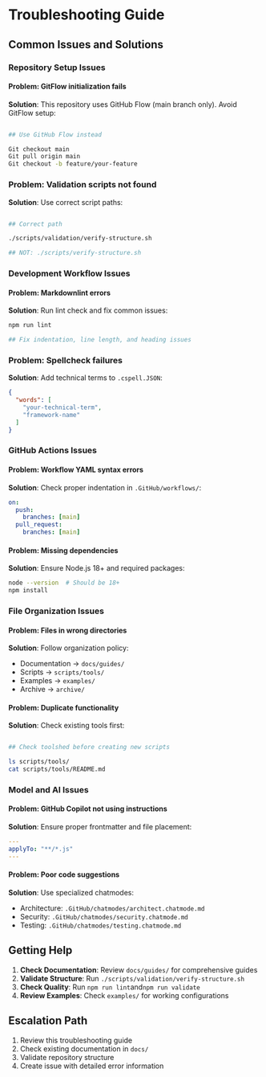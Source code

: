 # Troubleshooting Guide

## Common Issues and Solutions

### Repository Setup Issues

#### Problem: GitFlow initialization fails

**Solution**: This repository uses GitHub Flow (main branch only). Avoid GitFlow setup:

```bash

## Use GitHub Flow instead

Git checkout main
Git pull origin main
Git checkout -b feature/your-feature
```

### Problem: Validation scripts not found

**Solution**: Use correct script paths:

```bash

## Correct path

./scripts/validation/verify-structure.sh

## NOT: ./scripts/verify-structure.sh

```

### Development Workflow Issues

#### Problem: Markdownlint errors

**Solution**: Run lint check and fix common issues:

```bash
npm run lint

## Fix indentation, line length, and heading issues

```

### Problem: Spellcheck failures

**Solution**: Add technical terms to `.cspell.JSON`:

```JSON
{
  "words": [
    "your-technical-term",
    "framework-name"
  ]
}
```

### GitHub Actions Issues

#### Problem: Workflow YAML syntax errors

**Solution**: Check proper indentation in `.GitHub/workflows/`:

```YAML
on:
  push:
    branches: [main]
  pull_request:
    branches: [main]
```

#### Problem: Missing dependencies

**Solution**: Ensure Node.js 18+ and required packages:

```bash
node --version  # Should be 18+
npm install
```

### File Organization Issues

#### Problem: Files in wrong directories

**Solution**: Follow organization policy:

- Documentation → `docs/guides/`
- Scripts → `scripts/tools/`
- Examples → `examples/`
- Archive → `archive/`

#### Problem: Duplicate functionality

**Solution**: Check existing tools first:

```bash

## Check toolshed before creating new scripts

ls scripts/tools/
cat scripts/tools/README.md
```

### Model and AI Issues

#### Problem: GitHub Copilot not using instructions

**Solution**: Ensure proper frontmatter and file placement:

```YAML
---
applyTo: "**/*.js"
---
```

#### Problem: Poor code suggestions

**Solution**: Use specialized chatmodes:

- Architecture: `.GitHub/chatmodes/architect.chatmode.md`
- Security: `.GitHub/chatmodes/security.chatmode.md`
- Testing: `.GitHub/chatmodes/testing.chatmode.md`

## Getting Help

1. **Check Documentation**: Review `docs/guides/` for comprehensive guides
2. **Validate Structure**: Run `./scripts/validation/verify-structure.sh`
3. **Check Quality**: Run `npm run lint`and`npm run validate`
4. **Review Examples**: Check `examples/` for working configurations

## Escalation Path

1. Review this troubleshooting guide
2. Check existing documentation in `docs/`
3. Validate repository structure
4. Create issue with detailed error information
